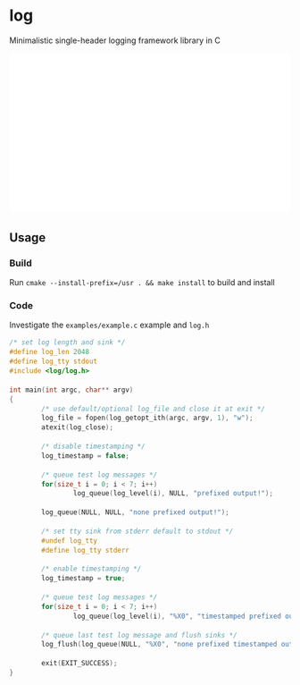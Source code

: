 # log

Minimalistic single-header logging framework library in C 

![](./examples/example.svg)

## Usage

### Build
Run `cmake --install-prefix=/usr . && make install` to build and install

### Code

Investigate the `examples/example.c` example and `log.h`

```c
/* set log length and sink */
#define log_len 2048
#define log_tty stdout
#include <log/log.h>

int main(int argc, char** argv)
{
        /* use default/optional log_file and close it at exit */
        log_file = fopen(log_getopt_ith(argc, argv, 1), "w");
        atexit(log_close);

        /* disable timestamping */
        log_timestamp = false;

        /* queue test log messages */
        for(size_t i = 0; i < 7; i++)
                log_queue(log_level(i), NULL, "prefixed output!");

        log_queue(NULL, NULL, "none prefixed output!");

        /* set tty sink from stderr default to stdout */
        #undef log_tty
        #define log_tty stderr

        /* enable timestamping */
        log_timestamp = true;

        /* queue test log messages */
        for(size_t i = 0; i < 7; i++)
                log_queue(log_level(i), "%X0", "timestamped prefixed output!");

        /* queue last test log message and flush sinks */
        log_flush(log_queue(NULL, "%X0", "none prefixed timestamped output!"));

        exit(EXIT_SUCCESS);
}
```
